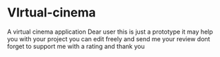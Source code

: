 # VIrtual-cinema
A virtual cinema application
Dear user this is just a prototype it may help you with your project you can edit freely and send me your review 
dont forget to support me with a rating and thank you
